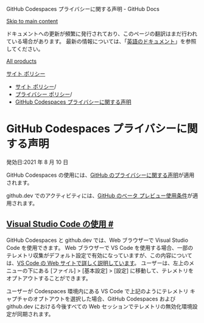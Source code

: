 GitHub Codespaces プライバシーに関する声明 - GitHub Docs

[Skip to main content](#main-content)

ドキュメントへの更新が頻繁に発行されており、このページの翻訳はまだ行われている場合があります。 最新の情報については、「[英語のドキュメント](/en)」を参照してください。

[All products](/ja)

[サイト ポリシー](/ja/site-policy)

* [サイト ポリシー](/ja/site-policy)/
* [プライバシー ポリシー](/ja/site-policy/privacy-policies)/
* [GitHub Codespaces プライバシーに関する声明](/ja/site-policy/privacy-policies/github-codespaces-privacy-statement)

GitHub Codespaces プライバシーに関する声明
==========

発効日:2021 年 8 月 10 日

GitHub Codespaces の使用には、[GitHub のプライバシーに関する声明](/ja/site-policy/privacy-policies/github-privacy-statement)が適用されます。

github.dev でのアクティビティには、[GitHub のベータ プレビュー使用条件](/ja/site-policy/github-terms/github-terms-of-service#j-beta-previews)が適用されます。

[Visual Studio Code の使用 #](#visual-studio-code-の使用)
----------

GitHub Codespaces と github.dev では、Web ブラウザーで Visual Studio Code を使用できます。 Web ブラウザーで VS Code を使用する場合、一部のテレメトリ収集がデフォルト設定で有効になっていますが、この内容については、[VS Code の Web サイトで詳しく説明しています](https://code.visualstudio.com/docs/getstarted/telemetry)。 ユーザーは、左上のメニューの下にある [ファイル] \> [基本設定] \> [設定] に移動して、テレメトリをオプトアウトすることができます。

ユーザーが Codespaces 環境内にある VS Code で上記のようにテレメトリ キャプチャのオプトアウトを選択した場合、GitHub Codespaces および github.dev における今後すべての Web セッションでテレメトリの無効化環境設定が同期されます。
